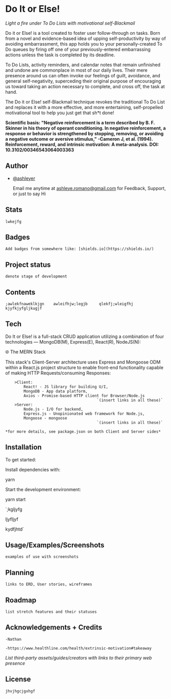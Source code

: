 
# **Do It or Else!** 
*Light a fire under To Do Lists with motivational self-Blackmail*


Do it or Else! is a tool created to foster user follow-through on tasks. 
Born from a novel and evidence-based idea of upping self-productivity by way of avoiding embarrassment, this app holds you to your personally-created To Do queues by firing off one of your previously-entered embarrassing actions unless the task is completed by its deadline. 

To Do Lists, activity reminders, and calendar notes that remain unfinished and undone are commonplace in most of our daily lives. Their mere presence around us can often invoke our feelings of guilt, avoidance, and general self-negativity, superceding their original purpose of encouraging us toward taking an action necessary to complete, and cross off, the task at hand. 

The Do it or Else! self-Blackmail technique revokes the traditional To Do List and replaces it with a more effective, and more entertaining, self-propelled motivational tool to help you just get that sh*t done!

**Scientific basis: 
"Negative reinforcement is a term described by B. F. Skinner in his theory of operant conditioning. In negative reinforcement, a response or behavior is strengthened by stopping, removing, or avoiding a negative outcome or aversive stimulus,"
-Cameron J, et al. (1994). Reinforcement, reward, and intrinsic motivation: A meta-analysis. DOI:
10.3102/00346543064003363**

## Author

- [@ashleyer](https://github.com/ashleyer) 
    
    Email me anytime at 
    ashleye.romano@gmail.com 
    for Feedback, Support, or just to say Hi

## Stats

`lwkejfg`


## Badges

`Add badges from somewhere like: [shields.io](https://shields.io/)`

## Project status

`denote stage of development`


## Contents

`;awlekfnaweklkjgn   
awleifhjw;legjb    
qlekfj;wleigfhj
kjyfkjyfgljkugjf`


## Tech

Do It or Else! is a full-stack CRUD application utilizing a combination of four technologies — MongoDB(M), Express(E), React(R), NodeJS(N):
       
🌐 The MERN Stack

This stack's Client-Server architecture uses Express and Mongoose ODM within a React.js project structure to enable front-end functionality capable of making HTTP Requests/consuming Responses:
        
        >Client:
            React! - JS library for building U/I,
            MongoDB - App data platform,
            Axios - Promise-based HTTP client for Browser/Node.js
                                            `(insert links in all these)`
        >Server:
            Node.js - I/O for backend, 
            Express.js - Unopinionated web framework for Node.js,
            Mongoose - mongoose
                                            `(insert links in all these)`

    *for more details, see package.json on both Client and Server sides*


## Installation

To get started: 

Install dependencies with:

yarn

Start the development environment:

yarn start

`;kgljyfg

ljyfljyf

kydfjhtd`


## Usage/Examples/Screenshots

`examples of use with screenshots`


## Planning

`links to ERD, User stories, wireframes`

## Roadmap

`list stretch features and their statuses`


## Acknowledgements + Credits
`-Nathan`

`-https://www.healthline.com/health/extrinsic-motivation#takeaway`

*List third-party assets/guides/creators with links to their primary web presence*


## License

`jhvjhgcjgxhgf`

